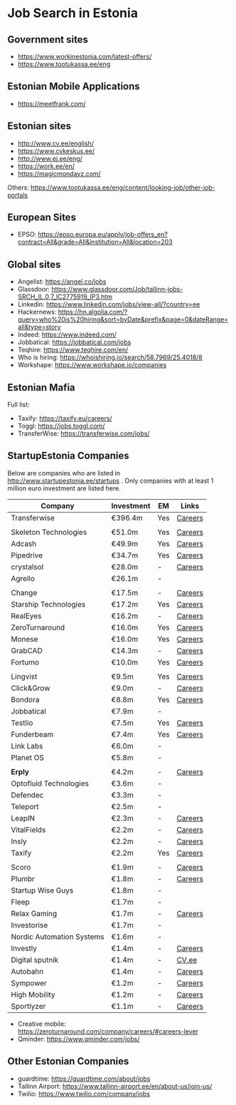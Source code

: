 # Job Search in Estonia

## Government sites

* https://www.workinestonia.com/latest-offers/
* https://www.tootukassa.ee/eng

## Estonian Mobile Applications
* https://meetfrank.com/

## Estonian sites

* http://www.cv.ee/english/
* https://www.cvkeskus.ee/
* http://www.ej.ee/eng/
* https://work.ee/en/
* https://magicmondayz.com/

Others: https://www.tootukassa.ee/eng/content/looking-job/other-job-portals

## European Sites

* EPSO: https://epso.europa.eu/apply/job-offers_en?contract=All&grade=All&institution=All&location=203

## Global sites

* Angelist: https://angel.co/jobs
* Glassdoor: https://www.glassdoor.com/Job/tallinn-jobs-SRCH_IL.0,7_IC2775919_IP3.htm
* Linkedin: https://www.linkedin.com/jobs/view-all/?country=ee
* Hackernews: https://hn.algolia.com/?query=who%20is%20hiring&sort=byDate&prefix&page=0&dateRange=all&type=story
* Indeed: https://www.indeed.com/
* Jobbatical: https://jobbatical.com/jobs
* Teqhire: https://www.teqhire.com/en/
* Who is hiring: https://whoishiring.io/search/58.7969/25.4018/8
* Workshape: https://www.workshape.io/companies

## Estonian Mafia

Full list: 

* Taxify: https://taxify.eu/careers/
* Toggl: https://jobs.toggl.com/
* TransferWise: https://transferwise.com/jobs/

## StartupEstonia Companies

Below are companies who are listed in http://www.startupestonia.ee/startups . Only companies with at least 1 million euro investment are listed here.


| Company | Investment | EM | Links
| - | - | - | -
| Transferwise | €396.4m | Yes | [Careers](https://transferwise.com/jobs/)
||||
| Skeleton Technologies | €51.0m | Yes | [Careers](https://www.skeletontech.com/careers)
| Adcash | €49.9m | Yes | [Careers](https://www.adcash.com/careers/)
| Pipedrive | €34.7m | Yes | [Careers](https://www.pipedrive.com/en/jobs)
| crystalsol | €28.0m | - | [Careers](http://www.crystalsol.com/)
| Agrello | €26.1m | - | 
||||
| Change | €17.5m | - | [Careers](https://getchange.com/careers/)
| Starship Technologies | €17.2m | Yes | [Careers](https://www.starship.xyz/careers/)
| RealEyes | €16.2m | - | [Careers](https://www.realeyesit.com/careers)
| ZeroTurnaround | €16.0m | Yes | [Careers](https://zeroturnaround.com/company/careers/)
| Monese | €16.0m | Yes | [Careers](https://monese.workable.com/)
| GrabCAD | €14.3m | - | [Careers](http://resources.grabcad.com/jobs/)
| Fortumo | €10.0m | Yes | [Careers](https://fortumo.com/careers/)
||||
| Lingvist | €9.5m | Yes | [Careers](https://lingvist.com/jobs/)
| Click&Grow | €9.0m | - | [Careers](https://eu.clickandgrow.com/pages/jobs)
| Bondora | €8.8m | Yes | [Careers]()
| Jobbatical | €7.9m | - | 
| Testlio | €7.5m | Yes | [Careers](https://testlio.com/jobs/#otherwise-talented)
| Funderbeam | €7.4m | Yes | [Careers](https://wire.funderbeam.com/tagged/jobs)
| Link Labs | €6.0m | - | 
| Planet OS | €5.8m | - | 
||||
| **Erply** | €4.2m | - | [Careers](https://erply.com/careers/)
| Optofluid Technologies | €3.6m | - | 
| Defendec | €3.3m | - | 
| Teleport | €2.5m | - | 
| LeapIN | €2.3m | - | [Careers](https://www.leapin.eu/careers)
| VitalFields | €2.2m | - | [Careers](https://www.vitalfields.com/en/talent)
| Insly | €2.2m | - | [Careers](https://www.insly.com/en/blog/category/job-openings/)
| Taxify | €2.2m | Yes | [Careers]()
||||
| Scoro | €1.9m | - | [Careers](https://www.scoro.com/careers/)
| Plumbr | €1.8m | - | [Careers](https://plumbr.io/join-us)
| Startup Wise Guys | €1.8m | - | 
| Fleep | €1.7m | - | 
| Relax Gaming | €1.7m | - | [Careers](https://relax-gaming.com/jobs/)
| Investorise | €1.7m | - | 
| Nordic Automation Systems | €1.6m | - | 
| Investly | €1.4m | - | [Careers](https://investly.workable.com/)
| Digital sputnik | €1.4m | - | [CV.ee](https://www.cv.ee/job-ads/digital-sputnik-lighting-ou)
| Autobahn | €1.4m | - | [Careers](http://autobahn.tech/newsfeed/)
| Sympower | €1.2m | - | [Careers](https://www.sympower.net/about/careers)
| High Mobility | €1.2m | - | [Careers](https://www.high-mobility.com/careers/main/)
| Sportlyzer | €1.1m | - | [Careers](https://blog.sportlyzer.com/en/?s=hiring)


* Creative mobile: https://zeroturnaround.com/company/careers/#careers-lever
* Qminder: https://www.qminder.com/jobs/


## Other Estonian Companies

* guardtime: https://guardtime.com/about/jobs
* Tallinn Airport: https://www.tallinn-airport.ee/en/about-us/join-us/
* Twilio: https://www.twilio.com/company/jobs

